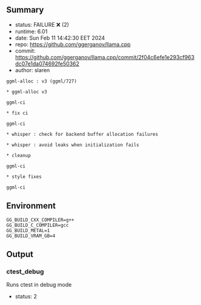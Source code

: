 ## Summary

- status:  FAILURE ❌ (2)
- runtime: 6.01
- date:    Sun Feb 11 14:42:30 EET 2024
- repo:    https://github.com/ggerganov/llama.cpp
- commit:  https://github.com/ggerganov/llama.cpp/commit/2f04c6efe1e293cf963dc07e1da074692fe50362
- author:  slaren
```
ggml-alloc : v3 (ggml/727)

* ggml-alloc v3

ggml-ci

* fix ci

ggml-ci

* whisper : check for backend buffer allocation failures

* whisper : avoid leaks when initialization fails

* cleanup

ggml-ci

* style fixes

ggml-ci
```

## Environment

```
GG_BUILD_CXX_COMPILER=g++
GG_BUILD_C_COMPILER=gcc
GG_BUILD_METAL=1
GG_BUILD_VRAM_GB=4
```

## Output

### ctest_debug

Runs ctest in debug mode
- status: 2
```

```

